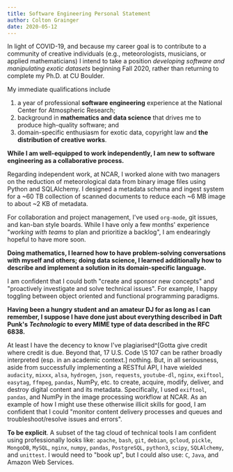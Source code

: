 ```yaml
---
title: Software Engineering Personal Statement 
author: Colton Grainger
date: 2020-05-12
---
```


In light of COVID-19, and because my career goal is to contribute to a community of creative individuals (e.g., meteorologists, musicians, or applied mathematicians) I intend to take a position *developing software and manipulating exotic datasets* beginning Fall 2020, rather than returning to complete my Ph.D. at CU Boulder.

My immediate qualifications include

1. a year of professional **software engineering** experience at the National Center for Atmospheric Research;
2. background in **mathematics and data science** that drives me to produce high-quality software; and
3. domain-specific enthusiasm for exotic data, copyright law and **the distribution of creative works**.

**While I am well-equipped to work independently, I am new to software engineering as a collaborative process.**

Regarding independent work, at NCAR, I worked alone with two managers on the reduction of meteorological data from binary image files using Python and SQLAlchemy. I designed a metadata schema and ingest system for a ~60 TB collection of scanned documents to reduce each ~6 MB image to about ~2 KB of metadata. 

For collaboration and project management, I've used `org-mode`, git issues, and kan-ban style boards. While I have only a few months' experience "*working with teams* to plan and prioritize a backlog", I am endearingly hopeful to have more soon.

**Doing mathematics, I learned how to have problem-solving conversations with myself and others; doing data science, I learned additionally how to describe and implement a solution in its domain-specific language.**

I am confident that I could both "create and sponsor new concepts" and "proactively investigate and solve technical issues". For example, I happy toggling between object oriented and functional programming paradigms. 

**Having been a hungry student and an amateur DJ for as long as I can remember, I suppose I have done just about everything described in Daft Punk's _Technologic_ to every MIME type of data described in the RFC 6838.**

At least I have the decency to know I've plagiarised^[Gotta give credit where credit is due. Beyond that, 17 U.S. Code \S 107 can be rather broadly interpreted (esp. in an academic context.] nothing. But, in all seriousness, aside from successfully implementing a RESTful API, I have wielded `audacity`, `mixxx`, `alsa`, `hydrogen`, `json`, `requests`, `youtube-dl`, `nginx`, `exiftool`, `easytag`, `ffmpeg`, `pandas`, NumPy, etc. to create, acquire, modify, deliver, and destroy digital content and its metadata. Specifically, I used `exiftool`, `pandas`, and NumPy in the image processing workflow at NCAR. As an example of how I might use these otherwise illicit skills for good, I am confident that I could "monitor content delivery processes and queues and troubleshoot/resolve issues and errors".

**To be explicit**. A subset of the tag cloud of technical tools I am confident using professionally looks like: 
`apache`, `bash`, `git`, `debian`, `gcloud`, `pickle`, `MongoDB`, `MySQL`, `nginx`, `numpy`, `pandas`, `PostgreSQL`, `python3`, `scipy`, `SQLAlchemy`, and `unittest`. 
I would need to "book up", but I could also use:
`C`, `Java`, and Amazon Web Services.


